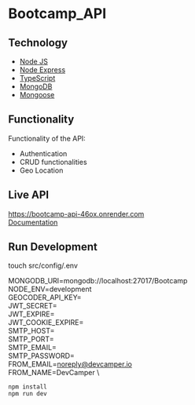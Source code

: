# Bootcamp_API

## Technology

- [Node JS](https://nodejs.org/)
- [Node Express](https://expressjs.com/)
- [TypeScript](https://www.typescriptlang.org/)
- [MongoDB](https://mongodb.com/)
- [Mongoose](https://mongoosejs.com/)

## Functionality

Functionality of the API:

- Authentication
- CRUD functionalities
- Geo Location

## Live API

https://bootcamp-api-46ox.onrender.com
</br>
<a href="https://documenter.getpostman.com/view/19017681/UVyoXeJR#ccdf65d6-13df-46d4-be81-f6580c144d4f" target="_blank">Documentation</a>

## Run Development

touch src/config/.env

MONGODB_URI=mongodb://localhost:27017/Bootcamp \
NODE_ENV=development \
GEOCODER_API_KEY= \
JWT_SECRET= \
JWT_EXPIRE= \
JWT_COOKIE_EXPIRE= \
SMTP_HOST= \
SMTP_PORT= \
SMTP_EMAIL= \
SMTP_PASSWORD= \
FROM_EMAIL=noreply@devcamper.io \
FROM_NAME=DevCamper \

```
npm install
npm run dev
```

